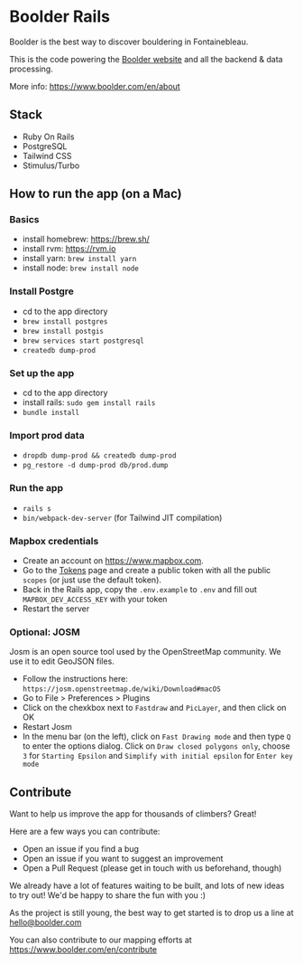 # Boolder Rails

Boolder is the best way to discover bouldering in Fontainebleau.

This is the code powering the [Boolder website](https://www.boolder.com) and all the backend & data processing.

More info: https://www.boolder.com/en/about

## Stack

- Ruby On Rails
- PostgreSQL
- Tailwind CSS
- Stimulus/Turbo


## How to run the app (on a Mac)

### Basics

- install homebrew: https://brew.sh/
- install rvm: https://rvm.io
- install yarn: `brew install yarn`
- install node: `brew install node`


### Install Postgre
- cd to the app directory
- `brew install postgres`
- `brew install postgis`
- `brew services start postgresql`
- `createdb dump-prod`

### Set up the app
- cd to the app directory
- install rails: `sudo gem install rails`
- `bundle install`

### Import prod data
- `dropdb dump-prod && createdb dump-prod`
- `pg_restore -d dump-prod db/prod.dump`

### Run the app

- `rails s`
- `bin/webpack-dev-server` (for Tailwind JIT compilation)

### Mapbox credentials

- Create an account on https://www.mapbox.com. 
- Go to the [Tokens]([url](https://account.mapbox.com/access-tokens/)) page and create a public token with all the public `scopes` (or just use the default token).
- Back in the Rails app, copy the `.env.example` to `.env` and fill out `MAPBOX_DEV_ACCESS_KEY` with your token
- Restart the server

### Optional: JOSM

Josm is an open source tool used by the OpenStreetMap community.
We use it to edit GeoJSON files.

- Follow the instructions here: `https://josm.openstreetmap.de/wiki/Download#macOS`
- Go to File > Preferences > Plugins
- Click on the chexkbox next to `Fastdraw` and `PicLayer`, and then click on OK
- Restart Josm
- In the menu bar (on the left), click on `Fast Drawing mode` and then type `Q` to enter the options dialog. Click on `Draw closed polygons only`, choose `3` for `Starting Epsilon` and `Simplify with initial epsilon` for `Enter key mode`

## Contribute

Want to help us improve the app for thousands of climbers? Great!

Here are a few ways you can contribute:
- Open an issue if you find a bug
- Open an issue if you want to suggest an improvement
- Open a Pull Request (please get in touch with us beforehand, though)

We already have a lot of features waiting to be built, and lots of new ideas to try out!
We'd be happy to share the fun with you :)

As the project is still young, the best way to get started is to drop us a line at hello@boolder.com

You can also contribute to our mapping efforts at https://www.boolder.com/en/contribute
